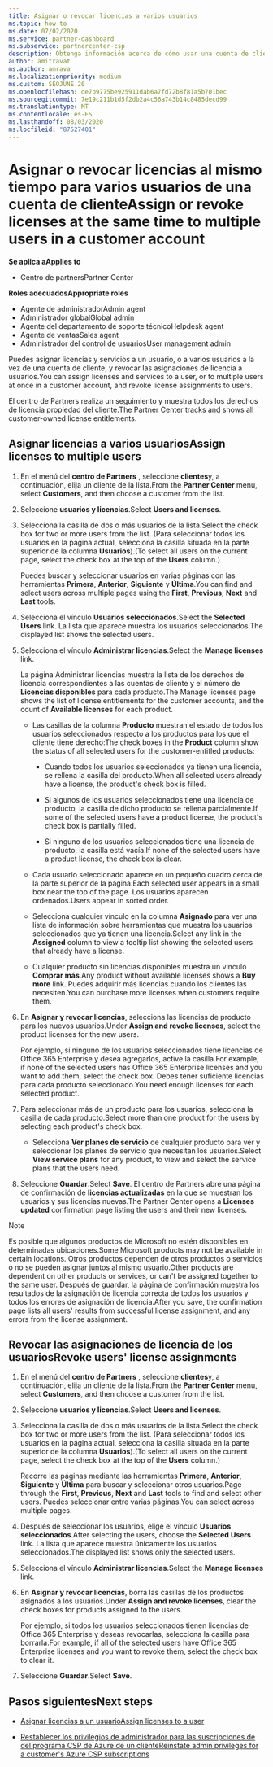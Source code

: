 ```yaml
---
title: Asignar o revocar licencias a varios usuarios
ms.topic: how-to
ms.date: 07/02/2020
ms.service: partner-dashboard
ms.subservice: partnercenter-csp
description: Obtenga información acerca de cómo usar una cuenta de cliente para asignar o revocar licencias y servicios a un usuario o a varios usuarios a la vez.
author: amitravat
ms.author: amrava
ms.localizationpriority: medium
ms.custom: SEOJUNE.20
ms.openlocfilehash: de7b9775be925911dab6a7fd72b8f81a5b701bec
ms.sourcegitcommit: 7e19c211b1d5f2db2a4c56a743b14c8485decd99
ms.translationtype: MT
ms.contentlocale: es-ES
ms.lasthandoff: 08/03/2020
ms.locfileid: "87527401"
---
```

# <a name="assign-or-revoke-licenses-at-the-same-time-to-multiple-users-in-a-customer-account"></a><span data-ttu-id="ab733-103">Asignar o revocar licencias al mismo tiempo para varios usuarios de una cuenta de cliente</span><span class="sxs-lookup"><span data-stu-id="ab733-103">Assign or revoke licenses at the same time to multiple users in a customer account</span></span>

<span data-ttu-id="ab733-104">**Se aplica a**</span><span class="sxs-lookup"><span data-stu-id="ab733-104">**Applies to**</span></span>

- <span data-ttu-id="ab733-105">Centro de partners</span><span class="sxs-lookup"><span data-stu-id="ab733-105">Partner Center</span></span>

<span data-ttu-id="ab733-106">**Roles adecuados**</span><span class="sxs-lookup"><span data-stu-id="ab733-106">**Appropriate roles**</span></span>

- <span data-ttu-id="ab733-107">Agente de administrador</span><span class="sxs-lookup"><span data-stu-id="ab733-107">Admin agent</span></span>
- <span data-ttu-id="ab733-108">Administrador global</span><span class="sxs-lookup"><span data-stu-id="ab733-108">Global admin</span></span>
- <span data-ttu-id="ab733-109">Agente del departamento de soporte técnico</span><span class="sxs-lookup"><span data-stu-id="ab733-109">Helpdesk agent</span></span>
- <span data-ttu-id="ab733-110">Agente de ventas</span><span class="sxs-lookup"><span data-stu-id="ab733-110">Sales agent</span></span>
- <span data-ttu-id="ab733-111">Administrador del control de usuarios</span><span class="sxs-lookup"><span data-stu-id="ab733-111">User management admin</span></span>

<span data-ttu-id="ab733-112">Puedes asignar licencias y servicios a un usuario, o a varios usuarios a la vez de una cuenta de cliente, y revocar las asignaciones de licencia a usuarios.</span><span class="sxs-lookup"><span data-stu-id="ab733-112">You can assign licenses and services to a user, or to multiple users at once in a customer account, and revoke license assignments to users.</span></span>

<span data-ttu-id="ab733-113">El centro de Partners realiza un seguimiento y muestra todos los derechos de licencia propiedad del cliente.</span><span class="sxs-lookup"><span data-stu-id="ab733-113">The Partner Center tracks and shows all customer-owned license entitlements.</span></span>

## <a name="assign-licenses-to-multiple-users"></a><span data-ttu-id="ab733-114">Asignar licencias a varios usuarios</span><span class="sxs-lookup"><span data-stu-id="ab733-114">Assign licenses to multiple users</span></span>

1. <span data-ttu-id="ab733-115">En el menú del **centro de Partners** , seleccione **clientes**y, a continuación, elija un cliente de la lista.</span><span class="sxs-lookup"><span data-stu-id="ab733-115">From the **Partner Center** menu, select **Customers**, and then choose a customer from the list.</span></span>

2. <span data-ttu-id="ab733-116">Seleccione **usuarios y licencias**.</span><span class="sxs-lookup"><span data-stu-id="ab733-116">Select **Users and licenses**.</span></span>

3. <span data-ttu-id="ab733-117">Selecciona la casilla de dos o más usuarios de la lista.</span><span class="sxs-lookup"><span data-stu-id="ab733-117">Select the check box for two or more users from the list.</span></span> <span data-ttu-id="ab733-118">(Para seleccionar todos los usuarios en la página actual, selecciona la casilla situada en la parte superior de la columna **Usuarios**).</span><span class="sxs-lookup"><span data-stu-id="ab733-118">(To select all users on the current page, select the check box at the top of the **Users** column.)</span></span>

    <span data-ttu-id="ab733-119">Puedes buscar y seleccionar usuarios en varias páginas con las herramientas **Primera**, **Anterior**, **Siguiente** y **Última**.</span><span class="sxs-lookup"><span data-stu-id="ab733-119">You can find and select users across multiple pages using the **First**, **Previous**, **Next** and **Last** tools.</span></span>

4. <span data-ttu-id="ab733-120">Selecciona el vínculo **Usuarios seleccionados**.</span><span class="sxs-lookup"><span data-stu-id="ab733-120">Select the **Selected Users** link.</span></span> <span data-ttu-id="ab733-121">La lista que aparece muestra los usuarios seleccionados.</span><span class="sxs-lookup"><span data-stu-id="ab733-121">The displayed list shows the selected users.</span></span>

5. <span data-ttu-id="ab733-122">Selecciona el vínculo **Administrar licencias**.</span><span class="sxs-lookup"><span data-stu-id="ab733-122">Select the **Manage licenses** link.</span></span>

    <span data-ttu-id="ab733-123">La página Administrar licencias muestra la lista de los derechos de licencia correspondientes a las cuentas de cliente y el número de **Licencias disponibles** para cada producto.</span><span class="sxs-lookup"><span data-stu-id="ab733-123">The Manage licenses page shows the list of license entitlements for the customer accounts, and the count of **Available licenses** for each product.</span></span>

    - <span data-ttu-id="ab733-124">Las casillas de la columna **Producto** muestran el estado de todos los usuarios seleccionados respecto a los productos para los que el cliente tiene derecho:</span><span class="sxs-lookup"><span data-stu-id="ab733-124">The check boxes in the **Product** column show the status of all selected users for the customer-entitled products:</span></span>

       - <span data-ttu-id="ab733-125">Cuando todos los usuarios seleccionados ya tienen una licencia, se rellena la casilla del producto.</span><span class="sxs-lookup"><span data-stu-id="ab733-125">When all selected users already have a license, the product's check box is filled.</span></span>

       - <span data-ttu-id="ab733-126">Si algunos de los usuarios seleccionados tiene una licencia de producto, la casilla de dicho producto se rellena parcialmente.</span><span class="sxs-lookup"><span data-stu-id="ab733-126">If some of the selected users have a product license, the product's check box is partially filled.</span></span>

       - <span data-ttu-id="ab733-127">Si ninguno de los usuarios seleccionados tiene una licencia de producto, la casilla está vacía.</span><span class="sxs-lookup"><span data-stu-id="ab733-127">If none of the selected users have a product license, the check box is clear.</span></span>

    - <span data-ttu-id="ab733-128">Cada usuario seleccionado aparece en un pequeño cuadro cerca de la parte superior de la página.</span><span class="sxs-lookup"><span data-stu-id="ab733-128">Each selected user appears in a small box near the top of the page.</span></span> <span data-ttu-id="ab733-129">Los usuarios aparecen ordenados.</span><span class="sxs-lookup"><span data-stu-id="ab733-129">Users appear in sorted order.</span></span>

    - <span data-ttu-id="ab733-130">Selecciona cualquier vínculo en la columna **Asignado** para ver una lista de información sobre herramientas que muestra los usuarios seleccionados que ya tienen una licencia.</span><span class="sxs-lookup"><span data-stu-id="ab733-130">Select any link in the **Assigned** column to view a tooltip list showing the selected users that already have a license.</span></span>

    - <span data-ttu-id="ab733-131">Cualquier producto sin licencias disponibles muestra un vínculo **Comprar más**.</span><span class="sxs-lookup"><span data-stu-id="ab733-131">Any product without available licenses shows a **Buy more** link.</span></span> <span data-ttu-id="ab733-132">Puedes adquirir más licencias cuando los clientes las necesiten.</span><span class="sxs-lookup"><span data-stu-id="ab733-132">You can purchase more licenses when customers require them.</span></span>

6. <span data-ttu-id="ab733-133">En **Asignar y revocar licencias**, selecciona las licencias de producto para los nuevos usuarios.</span><span class="sxs-lookup"><span data-stu-id="ab733-133">Under **Assign and revoke licenses**, select the product licenses for the new users.</span></span> 

   <span data-ttu-id="ab733-134">Por ejemplo, si ninguno de los usuarios seleccionados tiene licencias de Office 365 Enterprise y desea agregarlos, active la casilla.</span><span class="sxs-lookup"><span data-stu-id="ab733-134">For example, if none of the selected users has Office 365 Enterprise licenses and you want to add them, select the check box.</span></span> <span data-ttu-id="ab733-135">Debes tener suficiente licencias para cada producto seleccionado.</span><span class="sxs-lookup"><span data-stu-id="ab733-135">You need enough licenses for each selected product.</span></span>

7. <span data-ttu-id="ab733-136">Para seleccionar más de un producto para los usuarios, selecciona la casilla de cada producto.</span><span class="sxs-lookup"><span data-stu-id="ab733-136">Select more than one product for the users by selecting each product's check box.</span></span>
    -   <span data-ttu-id="ab733-137">Selecciona **Ver planes de servicio** de cualquier producto para ver y seleccionar los planes de servicio que necesitan los usuarios.</span><span class="sxs-lookup"><span data-stu-id="ab733-137">Select **View service plans** for any product, to view and select the service plans that the users need.</span></span>

8. <span data-ttu-id="ab733-138">Seleccione **Guardar**.</span><span class="sxs-lookup"><span data-stu-id="ab733-138">Select **Save**.</span></span> <span data-ttu-id="ab733-139">El centro de Partners abre una página de confirmación de **licencias actualizadas** en la que se muestran los usuarios y sus licencias nuevas.</span><span class="sxs-lookup"><span data-stu-id="ab733-139">The Partner Center opens a **Licenses updated** confirmation page listing the users and their new licenses.</span></span>

>[!NOTE]
><span data-ttu-id="ab733-140">Es posible que algunos productos de Microsoft no estén disponibles en determinadas ubicaciones.</span><span class="sxs-lookup"><span data-stu-id="ab733-140">Some Microsoft products may not be available in certain locations.</span></span> <span data-ttu-id="ab733-141">Otros productos dependen de otros productos o servicios o no se pueden asignar juntos al mismo usuario.</span><span class="sxs-lookup"><span data-stu-id="ab733-141">Other products are dependent on other products or services, or can't be assigned together to the same user.</span></span> <span data-ttu-id="ab733-142">Después de guardar, la página de confirmación muestra los resultados de la asignación de licencia correcta de todos los usuarios y todos los errores de asignación de licencia.</span><span class="sxs-lookup"><span data-stu-id="ab733-142">After you save, the confirmation page lists all users' results from successful license assignment, and any errors from the license assignment.</span></span>

## <a name="revoke-users-license-assignments"></a><span data-ttu-id="ab733-143">Revocar las asignaciones de licencia de los usuarios</span><span class="sxs-lookup"><span data-stu-id="ab733-143">Revoke users' license assignments</span></span>

1. <span data-ttu-id="ab733-144">En el menú del **centro de Partners** , seleccione **clientes**y, a continuación, elija un cliente de la lista.</span><span class="sxs-lookup"><span data-stu-id="ab733-144">From the **Partner Center** menu, select **Customers**, and then choose a customer from the list.</span></span>

2. <span data-ttu-id="ab733-145">Seleccione **usuarios y licencias**.</span><span class="sxs-lookup"><span data-stu-id="ab733-145">Select **Users and licenses**.</span></span>

3. <span data-ttu-id="ab733-146">Selecciona la casilla de dos o más usuarios de la lista.</span><span class="sxs-lookup"><span data-stu-id="ab733-146">Select the check box for two or more users from the list.</span></span> <span data-ttu-id="ab733-147">(Para seleccionar todos los usuarios en la página actual, selecciona la casilla situada en la parte superior de la columna **Usuarios**).</span><span class="sxs-lookup"><span data-stu-id="ab733-147">(To select all users on the current page, select the check box at the top of the **Users** column.)</span></span>

    <span data-ttu-id="ab733-148">Recorre las páginas mediante las herramientas **Primera**, **Anterior**, **Siguiente** y **Última** para buscar y seleccionar otros usuarios.</span><span class="sxs-lookup"><span data-stu-id="ab733-148">Page through the **First**, **Previous**, **Next** and **Last** tools to find and select other users.</span></span> <span data-ttu-id="ab733-149">Puedes seleccionar entre varias páginas.</span><span class="sxs-lookup"><span data-stu-id="ab733-149">You can select across multiple pages.</span></span>

4. <span data-ttu-id="ab733-150">Después de seleccionar los usuarios, elige el vínculo **Usuarios seleccionados**.</span><span class="sxs-lookup"><span data-stu-id="ab733-150">After selecting the users, choose the **Selected Users** link.</span></span> <span data-ttu-id="ab733-151">La lista que aparece muestra únicamente los usuarios seleccionados.</span><span class="sxs-lookup"><span data-stu-id="ab733-151">The displayed list shows only the selected users.</span></span>

5. <span data-ttu-id="ab733-152">Selecciona el vínculo **Administrar licencias**.</span><span class="sxs-lookup"><span data-stu-id="ab733-152">Select the **Manage licenses** link.</span></span>

6. <span data-ttu-id="ab733-153">En **Asignar y revocar licencias**, borra las casillas de los productos asignados a los usuarios.</span><span class="sxs-lookup"><span data-stu-id="ab733-153">Under **Assign and revoke licenses**, clear the check boxes for products assigned to the users.</span></span>

   <span data-ttu-id="ab733-154">Por ejemplo, si todos los usuarios seleccionados tienen licencias de Office 365 Enterprise y deseas revocarlas, selecciona la casilla para borrarla.</span><span class="sxs-lookup"><span data-stu-id="ab733-154">For example, if all of the selected users have Office 365 Enterprise licenses and you want to revoke them, select the check box to clear it.</span></span>

7. <span data-ttu-id="ab733-155">Seleccione **Guardar**.</span><span class="sxs-lookup"><span data-stu-id="ab733-155">Select **Save**.</span></span>

## <a name="next-steps"></a><span data-ttu-id="ab733-156">Pasos siguientes</span><span class="sxs-lookup"><span data-stu-id="ab733-156">Next steps</span></span>

- [<span data-ttu-id="ab733-157">Asignar licencias a un usuario</span><span class="sxs-lookup"><span data-stu-id="ab733-157">Assign licenses to a user</span></span>](assign-licenses-to-users.md)

- [<span data-ttu-id="ab733-158">Restablecer los privilegios de administrador para las suscripciones de del programa CSP de Azure de un cliente</span><span class="sxs-lookup"><span data-stu-id="ab733-158">Reinstate admin privileges for a customer's Azure CSP subscriptions</span></span>](revoke-reinstate-csp.md)